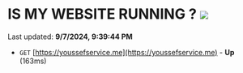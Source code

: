 # IS MY WEBSITE RUNNING ? [![](https://img.shields.io/static/v1?label=Sponsor&message=%E2%9D%A4&logo=GitHub&color=%23fe8e86)](https://github.com/sponsors/Youssef-Lehmam)

Last updated: **9/7/2024, 9:39:44 PM**

- `GET` [https://youssefservice.me](https://youssefservice.me) - **Up** (163ms)
